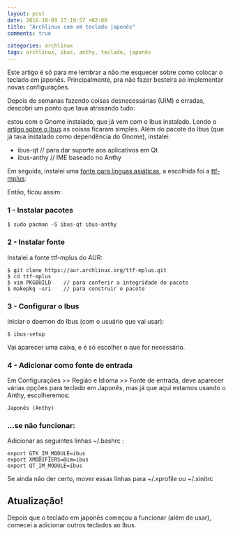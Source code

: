```yaml
---
layout: post
date: 2016-10-09 17:19:57 +02:00
title: "Archlinux com em teclado japonês"
comments: true

categories: archlinux
tags: archlinux, ibus, anthy, teclado, japonês
---
```


Este artigo é só para me lembrar a não me esquecer sobre como colocar o teclado em japonês.
Principalmente, pra não fazer besteira ao implementar novas configurações.


Depois de semanas fazendo coisas desnecessárias (UIM) e erradas, descobri um ponto que tava atrasando tudo:

estou com o Gnome instalado, que já vem com o Ibus instalado.
Lendo o [artigo sobre o Ibus](https://wiki.archlinux.org/index.php/IBus) as coisas ficaram simples.
Além do pacote do Ibus (que já tava instalado como dependência do Gnome), instalei:



-  ibus-qt       // para dar suporte aos aplicativos em Qt
-  ibus-anthy    // IME baseado no Anthy



Em seguida, instalei uma [fonte para línguas asiáticas](https://wiki.archlinux.org/index.php/Fonts#Chinese.2C_Japanese.2C_Korean.2C_Vietnamese), a escolhida foi a [ttf-mplus](https://aur.archlinux.org/packages/ttf-mplus/):



Então, ficou assim:

### 1 - Instalar pacotes
	$ sudo pacman -S ibus-qt ibus-anthy

### 2 - Instalar fonte
Instalei a fonte ttf-mplus do AUR:

	$ git clone https://aur.archlinux.org/ttf-mplus.git
	$ cd ttf-mplus
	$ vim PKGBUILD    // para conferir a integridade do pacote
	$ makepkg -sri    // para construir o pacote

### 3 - Configurar o Ibus
Iniciar o daemon do Ibus (com o usuário que vai usar):

	$ ibus-setup

Vai aparecer uma caixa, e é só escolher o que for necessário.

### 4 - Adicionar como fonte de entrada
Em Configurações >> Região e Idioma >> Fonte de entrada, deve aparecer várias opções para teclado em
Japonês, mas já que aqui estamos usando o Anthy, escolheremos:

	Japonês (Anthy)

### ...se não funcionar:
Adicionar as seguintes linhas ~/.bashrc :
	
	export GTK_IM_MODULE=ibus
	export XMODIFIERS=@im=ibus
	export QT_IM_MODULE=ibus

Se ainda não der certo, mover essas linhas para ~/.xprofile ou ~/.xinitrc


## Atualização!

Depois que o teclado em japonês começou a funcionar (além de usar), comecei a
adicionar outros teclados ao Ibus. 

